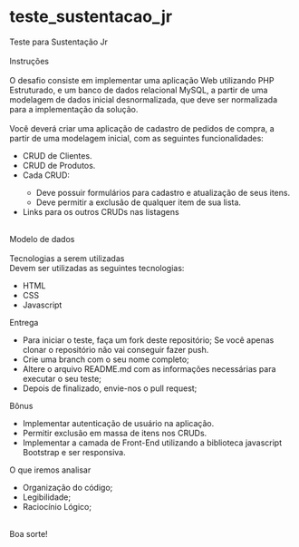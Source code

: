 # teste_sustentacao_jr
Teste para Sustentação Jr</br>
</br>
Instruções </br>
</br>
O desafio consiste em implementar uma aplicação Web utilizando PHP Estruturado, e um banco de dados relacional MySQL, a partir de uma modelagem de dados inicial desnormalizada, que deve ser normalizada para a implementação da solução. </br>
</br>
Você deverá criar uma aplicação de cadastro de pedidos de compra, a partir de uma modelagem inicial, com as seguintes funcionalidades: </br>
<ul>
<li>CRUD de Clientes.</li>
<li>CRUD de Produtos.</li>
<li>Cada CRUD:</li>
  <ul>
  <li>Deve possuir formulários para cadastro e atualização de seus itens.</li>
  <li>Deve permitir a exclusão de qualquer item de sua lista.</li>
  </ul>
<li>Links para os outros CRUDs nas listagens</li>
</ul>
</br>
Modelo de dados</br>
</br>
Tecnologias a serem utilizadas
</br>
Devem ser utilizadas as seguintes tecnologias:</br>
<ul>
  <li>HTML</li>
  <li>CSS</li>
  <li>Javascript</li>
</ul>
Entrega</br>
<ul>
  <li>Para iniciar o teste, faça um fork deste repositório; Se você apenas clonar o repositório não vai conseguir fazer push.</li>
  <li>Crie uma branch com o seu nome completo;</li>
  <li>Altere o arquivo README.md com as informações necessárias para executar o seu teste;</li>
  <li>Depois de finalizado, envie-nos o pull request;</li>
</ul>
Bônus</br>
<ul>
  <li>Implementar autenticação de usuário na aplicação.</li>
  <li>Permitir exclusão em massa de itens nos CRUDs.</li>
  <li>Implementar a camada de Front-End utilizando a biblioteca javascript Bootstrap e ser responsiva.</li>
</ul>

O que iremos analisar</br>
<ul>
  <li>Organização do código;</li>
  <li>Legibilidade;</li>
  <li>Raciocínio Lógico;</li>
</ul>
</br>
Boa sorte!</br>
